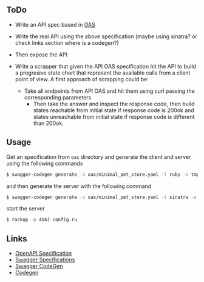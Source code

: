 

## ToDo
* Write an API spec based in [OAS](https://github.com/OAI/OpenAPI-Specification)

* Write the real API using the above specification (maybe using sinatra? or check links section where is a codegen?)

* Then expose the API

* Write a scrapper that given the API OAS specification hit the API to build a progresive state chart that represent the available calls from a client point of view. A first approach of scrapping could be:

  + Take all endpoints from API OAS and hit them using curl passing the corresponding parameters
    - Then take the answer and inspect the response code, then build states reachable from initial state if response code is 200ok and states unreachable from initial state if response code is different than 200ok.

## Usage

Get an specification from `oas` directory and generate the client and server using the following commands

```bash
$ swagger-codegen generate -i oas/minimal_pet_store.yaml -l ruby -o tmp/client
```

and then generate the server with the following command
```bash
$ swagger-codegen generate -i oas/minimal_pet_store.yaml -l sinatra -o tmp/server
```

start the server

```bash
$ rackup -p 4567 config.ru
```

## Links
- [OpenAPI Specification](https://github.com/OAI/OpenAPI-Specification)
- [Swagger Specifications](https://swagger.io/specification/)
- [Swagger CodeGen](https://github.com/swagger-api/swagger-codegen)
- [Codegen](https://github.com/capitalone/oas-nodegen)

